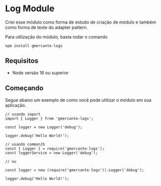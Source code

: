 # Log Module

Criei esse módulo como forma de estudo de criação de módulo e também como forma de teste do adapter pattern.

Para utilização do módulo, basta rodar o comando

    npm install gmercante-logs

## Requisitos
- Node versão 16 ou superior

## Começando
Segue abaixo um exemplo de como você pode utilizar o módulo em sua aplicação.

    // usando import
    import { Logger } from 'gmercante-logs';

    const logger = new Logger('debug');

    logger.debug('Hello World!');

    // usando commonJS
    const { Logger } = require('gmercante-logs');
    const loggerService = new Logger('debug');

    // ou

    const logger = new (require('gmercante-logs')).Logger('debug');

    logger.debug('Hello World!');